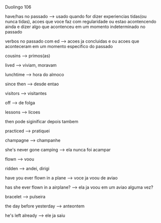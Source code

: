 <p>Duolingo 106</p>
<p>have/has no passado --> usado quando for dizer experiencias tidas(ou nunca tidas), acoes que voce faz com regularidade ou estao acontencendo ainda e dizer algo que acontenceu em um momento indeterminado no passado</p>

<p>verbos no passado com ed --> acoes ja concluidas e ou acoes que aconteceram em um momento especifico do passado</p>

<p>cousins --> primos(as)</p>
<p>lived --> viviam, moravam</p>
<p>lunchtime --> hora do almoco</p>
<p>since then --> desde entao</p>
<p>visitors --> visitantes</p>
<p>off --> de folga</p>
<p>lessons --> licoes</p>
<p>then pode siginificar depois tambem</p>
<p>practiced --> pratiquei</p>
<p>champagne --> champanhe</p>
<p>she's never gone camping --> ela nunca foi acampar</p>
<p>flown --> voou</p>
<p>ridden --> andei, dirigi</p>
<p>have you ever flown in a plane --> voce ja voou de aviao</p>
<p>has she ever flown in a airplane? --> ela ja voou em um aviao alguma vez?</p>
<p>bracelet --> pulseira</p>
<p>the day before yesterday --> anteontem</p>
<p>he's left already --> ele ja saiu</p>
